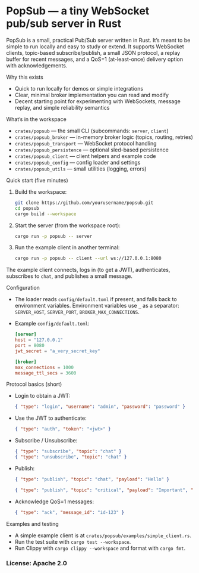 # PopSub — a tiny WebSocket pub/sub server in Rust

PopSub is a small, practical Pub/Sub server written in Rust. It’s meant to be simple to run locally and easy to study or extend. It supports WebSocket clients, topic-based subscribe/publish, a small JSON protocol, a replay buffer for recent messages, and a QoS=1 (at-least-once) delivery option with acknowledgements.

Why this exists

- Quick to run locally for demos or simple integrations
- Clear, minimal broker implementation you can read and modify
- Decent starting point for experimenting with WebSockets, message replay, and simple reliability semantics

What’s in the workspace

- `crates/popsub` — the small CLI (subcommands: `server`, `client`)
- `crates/popsub_broker` — in-memory broker logic (topics, routing, retries)
- `crates/popsub_transport` — WebSocket protocol handling
- `crates/popsub_persistence` — optional sled-based persistence
- `crates/popsub_client` — client helpers and example code
- `crates/popsub_config` — config loader and settings
- `crates/popsub_utils` — small utilities (logging, errors)

Quick start (five minutes)

1. Build the workspace:

   ```bash
   git clone https://github.com/yourusername/popsub.git
   cd popsub
   cargo build --workspace
   ```

2. Start the server (from the workspace root):

   ```bash
   cargo run -p popsub -- server
   ```

3. Run the example client in another terminal:

   ```bash
   cargo run -p popsub -- client --url ws://127.0.0.1:8080
   ```

The example client connects, logs in (to get a JWT), authenticates, subscribes to `chat`, and publishes a small message.

Configuration

- The loader reads `config/default.toml` if present, and falls back to environment variables. Environment variables use `_` as a separator: `SERVER_HOST`, `SERVER_PORT`, `BROKER_MAX_CONNECTIONS`.
- Example `config/default.toml`:

  ```toml
  [server]
  host = "127.0.0.1"
  port = 8080
  jwt_secret = "a_very_secret_key"

  [broker]
  max_connections = 1000
  message_ttl_secs = 3600
  ```

Protocol basics (short)

- Login to obtain a JWT:

  ```json
  { "type": "login", "username": "admin", "password": "password" }
  ```

- Use the JWT to authenticate:

  ```json
  { "type": "auth", "token": "<jwt>" }
  ```

- Subscribe / Unsubscribe:

  ```json
  { "type": "subscribe", "topic": "chat" }
  { "type": "unsubscribe", "topic": "chat" }
  ```

- Publish:

  ```json
  { "type": "publish", "topic": "chat", "payload": "Hello" }

  { "type": "publish", "topic": "critical", "payload": "Important", "message_id": "id-123", "qos": 1 }
  ```

- Acknowledge QoS=1 messages:

  ```json
  { "type": "ack", "message_id": "id-123" }
  ```

Examples and testing

- A simple example client is at `crates/popsub/examples/simple_client.rs`.
- Run the test suite with `cargo test --workspace`.
- Run Clippy with `cargo clippy --workspace` and format with `cargo fmt`.

### License: Apache 2.0
